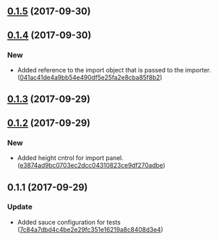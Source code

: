 <a name="0.1.5"></a>
## [0.1.5](https://github.com/advanced-rest-client/data-import-export-panel/compare/0.1.4...0.1.5) (2017-09-30)




<a name="0.1.4"></a>
## [0.1.4](https://github.com/advanced-rest-client/data-import-export-panel/compare/0.1.3...0.1.4) (2017-09-30)


### New

* Added reference to the import object that is passed to the importer. ([041ac41de4a9bb54e490df5e25fa2e8cba85f8b2](https://github.com/advanced-rest-client/data-import-export-panel/commit/041ac41de4a9bb54e490df5e25fa2e8cba85f8b2))



<a name="0.1.3"></a>
## [0.1.3](https://github.com/advanced-rest-client/data-import-export-panel/compare/0.1.2...0.1.3) (2017-09-29)




<a name="0.1.2"></a>
## [0.1.2](https://github.com/advanced-rest-client/data-import-export-panel/compare/0.1.1...0.1.2) (2017-09-29)


### New

* Added height cntrol for import panel. ([e3874ad9bc0703ec2dcc04310823ce9df270adbe](https://github.com/advanced-rest-client/data-import-export-panel/commit/e3874ad9bc0703ec2dcc04310823ce9df270adbe))



<a name="0.1.1"></a>
## 0.1.1 (2017-09-29)


### Update

* Added sauce configuration for tests ([7c84a7dbd4c4be2e29fc351e16219a8c8408d3e4](https://github.com/advanced-rest-client/data-import-export-panel/commit/7c84a7dbd4c4be2e29fc351e16219a8c8408d3e4))



